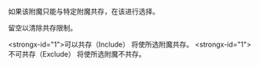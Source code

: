 如果该附魔只能与特定附魔共存，在该进行选择。

留空以清除共存限制。

<strongx-id="1">可以共存（Include）</strong> 将使所选附魔共存。 <strongx-id="1">不可共存（Exclude）</strong> 将使所选附魔不共存。